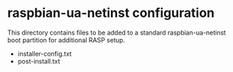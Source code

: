 # raspbian-ua-netinst configuration

This directory contains files to be added to a standard
raspbian-ua-netinst boot partition for additional RASP setup.

* installer-config.txt
* post-install.txt
